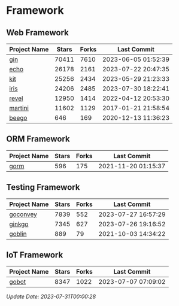 # Framework

## Web Framework
| Project Name | Stars | Forks | Last Commit |
| ------------ | ----- | ----- | ----------- |
| [gin](https://github.com/gin-gonic/gin) | 70411 | 7610 | 2023-06-05 01:52:39 |
| [echo](https://github.com/labstack/echo) | 26178 | 2161 | 2023-07-22 20:47:35 |
| [kit](https://github.com/go-kit/kit) | 25256 | 2434 | 2023-05-29 21:23:33 |
| [iris](https://github.com/kataras/iris) | 24206 | 2485 | 2023-07-30 18:22:41 |
| [revel](https://github.com/revel/revel) | 12950 | 1414 | 2022-04-12 20:53:30 |
| [martini](https://github.com/go-martini/martini) | 11602 | 1129 | 2017-01-21 21:58:54 |
| [beego](https://github.com/astaxie/beego) | 646 | 169 | 2020-12-13 11:36:23 |

## ORM Framework
| Project Name | Stars | Forks | Last Commit |
| ------------ | ----- | ----- | ----------- |
| [gorm](https://github.com/jinzhu/gorm) | 596 | 175 | 2021-11-20 01:15:37 |

## Testing Framework
| Project Name | Stars | Forks | Last Commit |
| ------------ | ----- | ----- | ----------- |
| [goconvey](https://github.com/smartystreets/goconvey) | 7839 | 552 | 2023-07-27 16:57:29 |
| [ginkgo](https://github.com/onsi/ginkgo) | 7345 | 627 | 2023-07-26 19:16:52 |
| [goblin](https://github.com/franela/goblin) | 889 | 79 | 2021-10-03 14:34:22 |

## IoT Framework
| Project Name | Stars | Forks | Last Commit |
| ------------ | ----- | ----- | ----------- |
| [gobot](https://github.com/hybridgroup/gobot) | 8347 | 1022 | 2023-07-07 07:09:02 |

*Update Date: 2023-07-31T00:00:28*